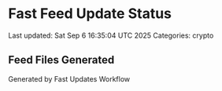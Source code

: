 # Fast Feed Update Status
Last updated: Sat Sep  6 16:35:04 UTC 2025
Categories: crypto

## Feed Files Generated

Generated by Fast Updates Workflow
